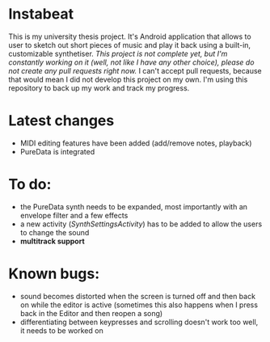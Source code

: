 # Instabeat

This is my university thesis project. It's Android application that allows to user to sketch out short pieces of music and play it 
back using a built-in, customizable synthetiser. *This project is not complete yet, but I'm constantly working on it (well, not like I have
any other choice), please do not create any pull requests right now.* I can't accept pull requests, because that would mean I did not
develop this project on my own. I'm using this repository to back up my work and track my progress.

# Latest changes
- MIDI editing features have been added (add/remove notes, playback)
- PureData is integrated

# To do:
- the PureData synth needs to be expanded, most importantly with an envelope filter and a few effects
- a new activity (*SynthSettingsActivity*) has to be added to allow the users to change the sound
- **multitrack support**

# Known bugs:
- sound becomes distorted when the screen is turned off and then back on while the editor is
active (sometimes this also happens when I press back in the Editor and then reopen a song)
- differentiating between keypresses and scrolling doesn't work too well, it needs to be
worked on
